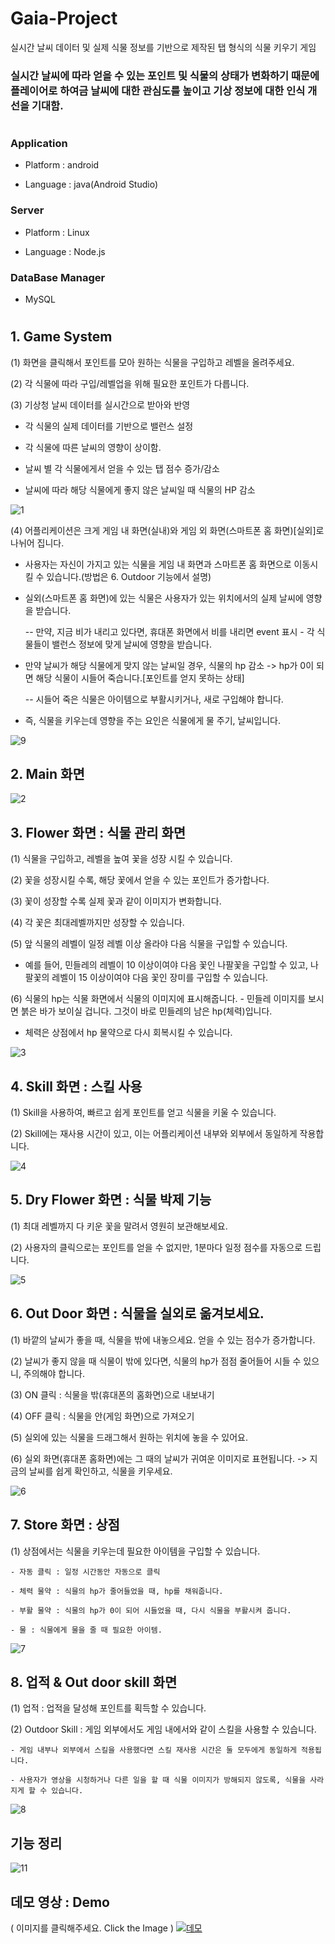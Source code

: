 # Gaia-Project
실시간 날씨 데이터 및 실제 식물 정보를 기반으로 제작된 탭 형식의 식물 키우기 게임

### 실시간 날씨에 따라 얻을 수 있는 포인트 및 식물의 상태가 변화하기 때문에 플레이어로 하여금 날씨에 대한 관심도를 높이고 기상 정보에 대한 인식 개선을 기대함.
#
### Application   
  - Platform : android

  - Language : java(Android Studio)
  
### Server 
  - Platform : Linux
  
  - Language : Node.js

### DataBase Manager
  - MySQL

#
##
## 1. Game System

(1) 화면을 클릭해서 포인트를 모아 원하는 식물을 구입하고 레벨을 올려주세요.

(2) 각 식물에 따라 구입/레벨업을 위해 필요한 포인트가 다릅니다.

(3) 기상청 날씨 데이터를 실시간으로 받아와 반영

  - 각 식물의 실제 데이터를 기반으로 밸런스 설정
  
  - 각 식물에 따른 날씨의 영향이 상이함.
  
  - 날씨 별 각 식물에게서 얻을 수 있는 탭 점수 증가/감소
  
  - 날씨에 따라 해당 식물에게 좋지 않은 날씨일 때 식물의 HP 감소
  
![1](https://user-images.githubusercontent.com/22411296/61605696-ab86af00-ac81-11e9-8bc1-eaf0fcb17faa.JPG)

(4) 어플리케이션은 크게 게임 내 화면(실내)와 게임 외 화면(스마트폰 홈 화면)[실외]로 나뉘어 집니다.

  - 사용자는 자신이 가지고 있는 식물을 게임 내 화면과 스마트폰 홈 화면으로 이동시킬 수 있습니다.(방법은 6. Outdoor 기능에서 설명)
  
  - 실외(스마트폰 홈 화면)에 있는 식물은 사용자가 있는 위치에서의 실제 날씨에 영향을 받습니다.
  
      -- 만약, 지금 비가 내리고 있다면, 휴대폰 화면에서 비를 내리면 event 표시 - 각 식물들이 밸런스 정보에 맞게 날씨에 영향을 받습니다.

  - 만약 날씨가 해당 식물에게 맞지 않는 날씨일 경우, 식물의 hp 감소 -> hp가 0이 되면 해당 식물이 시들어 죽습니다.[포인트를 얻지 못하는 상태]
  
      -- 시들어 죽은 식물은 아이템으로 부활시키거나, 새로 구입해야 합니다.
        
  - 즉, 식물을 키우는데 영향을 주는 요인은 식물에게 물 주기, 날씨입니다.
  
![9](https://user-images.githubusercontent.com/22411296/61606268-62842a00-ac84-11e9-9caa-edd602bb58ac.JPG)

## 2. Main 화면
![2](https://user-images.githubusercontent.com/22411296/61606075-885cff00-ac83-11e9-8a68-3bb31f4f14da.JPG)

## 3. Flower 화면 : 식물 관리 화면
(1) 식물을 구입하고, 레벨을 높여 꽃을 성장 시킬 수 있습니다.

(2) 꽃을 성장시킬 수록, 해당 꽃에서 얻을 수 있는 포인트가 증가합나다.

(3) 꽃이 성장할 수록 실제 꽃과 같이 이미지가 변화합니다.

(4) 각 꽃은 최대레벨까지만 성장할 수 있습니다.

(5) 앞 식물의 레벨이 일정 레벨 이상 올라야 다음 식물을 구입할 수 있습니다.

  - 예를 들어, 민들레의 레벨이 10 이상이여야 다음 꽃인 나팔꽃을 구입할 수 있고, 나팔꽃의 레벨이 15 이상이여야 다음 꽃인 장미를 구입할 수 있습니다.
  
(6) 식물의 hp는 식물 화면에서 식물의 이미지에 표시해줍니다. - 민들레 이미지를 보시면 붉은 바가 보이실 겁니다. 그것이 바로 민들레의 남은 hp(체력)입니다.
  
  - 체력은 상점에서 hp 물약으로 다시 회복시킬 수 있습니다.

![3](https://user-images.githubusercontent.com/22411296/61606163-eb4e9600-ac83-11e9-8a38-776407e61ed9.JPG)

## 4. Skill 화면 : 스킬 사용
(1) Skill을 사용하여, 빠르고 쉽게 포인트를 얻고 식물을 키울 수 있습니다.

(2) Skill에는 재사용 시간이 있고, 이는 어플리케이션 내부와 외부에서 동일하게 작용합니다.

![4](https://user-images.githubusercontent.com/22411296/61606487-8c8a1c00-ac85-11e9-974a-6593581b7c7a.JPG)

## 5. Dry Flower 화면 : 식물 박제 기능
(1) 최대 레벨까지 다 키운 꽃을 말려서 영원히 보관해보세요.

(2) 사용자의 클릭으로는 포인트를 얻을 수 없지만, 1분마다 일정 점수를 자동으로 드립니다.

![5](https://user-images.githubusercontent.com/22411296/61606695-89dbf680-ac86-11e9-9fd1-362530b6f230.JPG)

## 6. Out Door 화면 : 식물을 실외로 옮겨보세요.
(1) 바깥의 날씨가 좋을 때, 식물을 밖에 내놓으세요. 얻을 수 있는 점수가 증가합니다.

(2) 날씨가 좋지 않을 때 식물이 밖에 있다면, 식물의 hp가 점점 줄어들어 시들 수 있으니, 주의해야 합니다.

(3) ON 클릭 : 식물을 밖(휴대폰의 홈화면)으로 내보내기

(4) OFF 클릭 : 식물을 안(게임 화면)으로 가져오기

(5) 실외에 있는 식물을 드래그해서 원하는 위치에 놓을 수 있어요.

(6) 실외 화면(휴대폰 홈화면)에는 그 때의 날씨가 귀여운 이미지로 표현됩니다. -> 지금의 날씨를 쉽게 확인하고, 식물을 키우세요.

![6](https://user-images.githubusercontent.com/22411296/61606815-0a025c00-ac87-11e9-8863-ee596405ff07.JPG)

## 7. Store 화면 : 상점
(1) 상점에서는 식물을 키우는데 필요한 아이템을 구입할 수 있습니다.

    - 자동 클릭 : 일정 시간동안 자동으로 클릭
    
    - 체력 물약 : 식믈의 hp가 줄어들었을 때, hp를 채워줍니다.
    
    - 부활 물약 : 식물의 hp가 0이 되어 시들었을 때, 다시 식물을 부활시켜 줍니다.
    
    - 물 : 식물에게 물을 줄 때 필요한 아이템.
    
![7](https://user-images.githubusercontent.com/22411296/61606887-55b50580-ac87-11e9-9d3e-a37f2afc18a7.JPG)

## 8. 업적 & Out door skill 화면
(1) 업적 : 업적을 달성해 포인트를 획득할 수 있습니다.

(2) Outdoor Skill : 게임 외부에서도 게임 내에서와 같이 스킬을 사용할 수 있습니다.

    - 게임 내부나 외부에서 스킬을 사용했다면 스킬 재사용 시간은 둘 모두에게 동일하게 적용됩니다.
    
    - 사용자가 영상을 시청하거나 다른 일을 할 때 식물 이미지가 방해되지 않도록, 식물을 사라지게 할 수 있습니다.
    
 ![8](https://user-images.githubusercontent.com/22411296/61607022-e390f080-ac87-11e9-9346-73061fd0a891.JPG)
 
 ## 기능 정리
 ![11](https://user-images.githubusercontent.com/22411296/61607086-19ce7000-ac88-11e9-8413-5b027fb81bbb.JPG)
 
 ## 데모 영상 : Demo
( 이미지를 클릭해주세요. Click the Image )
[![데모](https://user-images.githubusercontent.com/22411296/61608020-281e8b00-ac8c-11e9-9632-058c982bc512.JPG)](https://www.youtube.com/watch?v=OxtukQNEpLg&t=1s)
